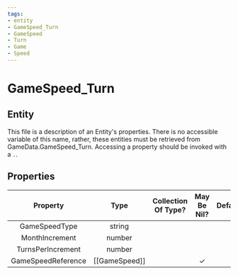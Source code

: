 ```yaml
---
tags:
- entity
- GameSpeed_Turn
- GameSpeed
- Turn
- Game
- Speed
---
```

# GameSpeed_Turn
## Entity
This file is a description of an Entity's properties. There is no accessible variable of this name, rather, these entities must be retrieved from GameData.GameSpeed_Turn. Accessing a property should be invoked with a `.`.
## Properties
|	Property	|	Type	|	Collection Of Type?	|	May Be Nil?	|	Default	|	References	|	Key	|	Notes	|
|	:-:	|	:-:	|	:-:	|	:-:	|	:-:	|	:-:	|	:-:	|	-:	|
|	GameSpeedType	|	string	|		|		|		|	[[GameSpeed]].GameSpeedType	|		|	|
|	MonthIncrement	|	number	|		|		|		|		|		|	|
|	TurnsPerIncrement	|	number	|		|		|		|		|		|	|
|	GameSpeedReference	|	[[GameSpeed]]	|		|	✓	|		|		|		|	|
